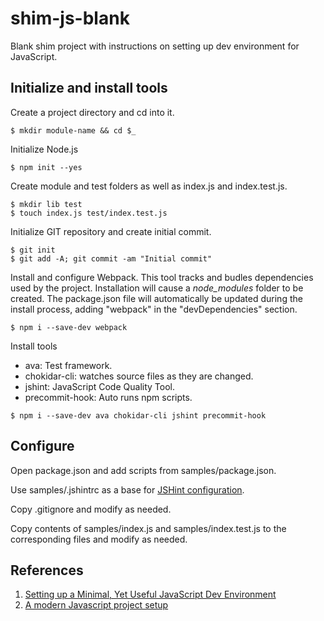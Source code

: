 # shim-js-blank
Blank shim project with instructions on setting up dev environment for JavaScript.

## Initialize and install tools
Create a project directory and cd into it.<br/>
```
$ mkdir module-name && cd $_
```

Initialize Node.js<br/>
```
$ npm init --yes
```

Create module and test folders as well as index.js and index.test.js.
```
$ mkdir lib test
$ touch index.js test/index.test.js
```

Initialize GIT repository and create initial commit.
```
$ git init
$ git add -A; git commit -am "Initial commit"
```

Install and configure Webpack. This tool tracks and budles dependencies used by the project. Installation will cause a *node_modules* folder to be created. The package.json file will automatically be updated during the install process, adding "webpack" in the "devDependencies" section.
```
$ npm i --save-dev webpack
```

Install tools
* ava: Test framework.
* chokidar-cli: watches source files as they are changed.
* jshint: JavaScript Code Quality Tool.
* precommit-hook: Auto runs npm scripts.
```
$ npm i --save-dev ava chokidar-cli jshint precommit-hook
```
## Configure
Open package.json and add scripts from samples/package.json.

Use samples/.jshintrc as a base for [JSHint configuration](http://jshint.com/docs/).

Copy .gitignore and modify as needed.

Copy contents of samples/index.js and samples/index.test.js to the corresponding files and modify as needed.

## References
1. [Setting up a Minimal, Yet Useful JavaScript Dev Environment](https://dev.to/corgibytes/setting-up-a-minimal-yet-useful-javascript-dev-environment)
2. [A modern Javascript project setup](https://medium.com/netscape/a-modern-javascript-project-setup-b7842955d1d3)
